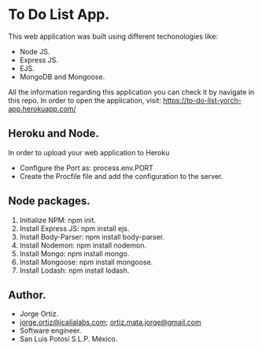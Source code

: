 # To Do List App.

This web application was built using different techonologies like:

* Node JS.
* Express JS.
* EJS.
* MongoDB and Mongoose.

All the information regarding this application you can check it by navigate in this repo.
In order to open the application, visit: https://to-do-list-yorch-app.herokuapp.com/

## Heroku and Node.

In order to upload your web application to Heroku

* Configure the Port as: process.env.PORT
* Create the Procfile file and add the configuration to the server.

## Node packages.

1. Initialize NPM: npm init.
2. Install Express JS: npm install ejs.
3. Install Body-Parser: npm install body-parser.
4. Install Nodemon: npm install nodemon.
5. Install Mongo: npm install mongo.
6. Install Mongoose: npm install mongoose.
7. Install Lodash: npm install lodash.

## Author.

* Jorge Ortiz.
* jorge.ortiz@icalialabs.com; ortiz.mata.jorge@gmail.com
* Software engineer.
* San Luis Potosí S.L.P. México.
